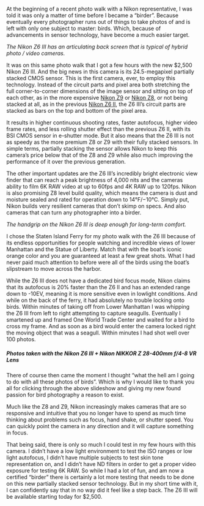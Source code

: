 At the beginning of a recent photo walk with a Nikon representative, I was told it was only a matter of time before I became a “birder”. Because eventually every photographer runs out of things to take photos of and is left with only one subject to master: birds. Which, because of advancements in sensor technology, have become a much easier target. 

*The Nikon Z6 III has an articulating back screen that is typical of hybrid photo / video cameras.*

It was on this same photo walk that I got a few hours with the new $2,500 Nikon Z6 III. And the big news in this camera is its 24.5-megapixel partially stacked CMOS sensor. This is the first camera, ever, to employ this technology. Instead of the circuit parts and pixel area both stretching the full corner-to-corner dimensions of the image sensor and sitting on top of each other, as in the more expensive [Nikon Z9](/23562434/nikon-z9-mirrorless-camera-test-review-video) or [Nikon Z8](/23716991/nikon-z8-mirrorless-camera-price-specs-hands-on), or not being stacked at all, as in the previous [Nikon Z6 II](/2020/10/14/21515666/nikon-z6-z7-ii-features-specs-price-4k-60fps), the Z6 III’s circuit parts are stacked as bars on the top and bottom of the pixel area. 

It results in higher continuous shooting rates, faster autofocus, higher video frame rates, and less rolling shutter effect than the previous Z6 II, with its BSI CMOS sensor in e-shutter mode. But it also means that the Z6 III is not as speedy as the more premium Z8 or Z9 with their fully stacked sensors. In simple terms, partially stacking the sensor allows Nikon to keep this camera’s price below that of the Z8 and Z9 while also much improving the performance of it over the previous generation.

The other important updates are the Z6 III’s incredibly bright electronic view finder that can reach a peak brightness of 4,000 nits and the cameras ability to film 6K RAW video at up to 60fps and 4K RAW up to 120fps. Nikon is also promising Z8 level build quality, which means the camera is dust and moisture sealed and rated for operation down to 14°F/−10°C. Simply put, Nikon builds very resilient cameras that don’t skimp on specs. And also cameras that can turn any photographer into a birder.

*The handgrip on the Nikon Z6 III is deep enough for long-term comfort.*

I chose the Staten Island Ferry for my photo walk with the Z6 III because of its endless opportunities for people watching and incredible views of lower Manhattan and the Statue of Liberty. Match that with the boat’s iconic orange color and you are guaranteed at least a few great shots. What I had never paid much attention to before were all of the birds using the boat’s slipstream to move across the harbor. 

While the Z6 III does not have a dedicated bird focus mode, Nikon claims that its autofocus is 20% faster than the Z6 II and has an extended range down to -10EV, meaning it is more sensitive even in lowlight conditions. And while on the back of the ferry, it had absolutely no trouble locking onto birds. Within minutes of taking off from Lower Manhattan I was whipping the Z6 III from left to right attempting to capture seagulls. Eventually I smartened up and framed One World Trade Center and waited for a bird to cross my frame. And as soon as a bird would enter the camera locked right the moving object that was a seagull. Within minutes I had shot well over 100 photos.

##### *Photos taken with the Nikon Z6 III + Nikon NIKKOR Z 28-400mm f/4-8 VR Lens*

There of course then came the moment I thought “what the hell am I going to do with all these photos of birds”. Which is why I would like to thank you all for clicking through the above slideshow and giving my new found passion for bird photography a reason to exist.

Much like the Z8 and Z9, Nikon increasingly makes cameras that are so responsive and intuitive that you no longer have to spend as much time thinking about problems such as focus, hand shake, or shutter speed. You can quickly point the camera in any direction and it will capture something in focus.

That being said, there is only so much I could test in my few hours with this camera. I didn’t have a low light environment to test the ISO ranges or low light autofocus, I didn’t have multiple subjects to test skin tone representation on, and I didn’t have ND filters in order to get a proper video exposure for testing 6K RAW. So while I had a lot of fun, and am now a certified “birder” there is certainly a lot more testing that needs to be done on this new partially stacked sensor technology. But in my short time with it, I can confidently say that in no way did it feel like a step back. The Z6 III will be available starting today for $2,500.
